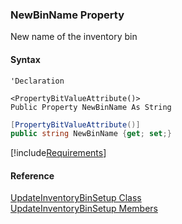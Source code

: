 ﻿### NewBinName Property

New name of the inventory bin

#### Syntax

```vbnet
'Declaration

<PropertyBitValueAttribute()>
Public Property NewBinName As String
```

```csharp
[PropertyBitValueAttribute()]
public string NewBinName {get; set;}
```

[!include[Requirements](../partials/requirements.md)]

#### Reference

[UpdateInventoryBinSetup Class](FChoice.Toolkits.Clarify~FChoice.Toolkits.Clarify.Logistics.UpdateInventoryBinSetup.md)  
[UpdateInventoryBinSetup Members](FChoice.Toolkits.Clarify~FChoice.Toolkits.Clarify.Logistics.UpdateInventoryBinSetup_members.md)